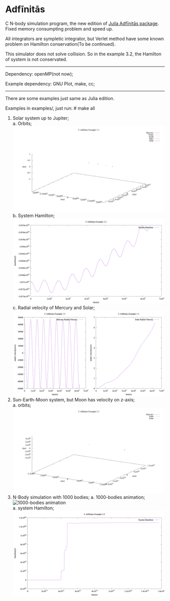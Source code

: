 # Adfīnitās

C N-body simulation program, the new edition of [Juila Adfīnitās package](https://github.com/Umaru-Xi/Adfinitas "Julia Adfīnitās"). Fixed memory consumpting problem and speed up.

All integrators are sympletic integrator, but Verlet method have some known problem on Hamilton conservation(To be continued).

This simulator does not solve collision. So in the example 3.2, the Hamilton of system is not conservated.

* * *  

Dependency: openMP(not now);

Example dependency: GNU Plot, make, cc;  

* * * 

There are some examples just same as Julia edition.

Examples in examples/, just run: # make all

1. Solar system up to Jupiter;  
    a. Orbits;  
        ![solar system orbits](figures/CAdfinitasExample1.1.gif)  
    b. System Hamilton;  
        ![system hamilton](figures/CAdfinitasExample1.2.png)  
    c. Radial velocity of Mercury and Solar;  
        ![radial velosity](figures/CAdfinitasExample1.3.png)  
2. Sun-Earth-Moon system, but Moon has velocity on z-axis;  
    a. orbits;  
        ![Sun-Earth-Moon system orbits](figures/CAdfinitasExample2.1.gif)  
3. N-Body simulation with 1000 bodies; 
    a. 1000-bodies animation;  
        ![1000-bodies animation](figures/CAdfinitasExample3.1.gif)  
    a. system Hamilton;  
        ![system Hamilton](figures/CAdfinitasExample3.2.png)  
    